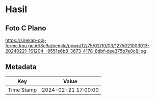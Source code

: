 # Hasil

## Foto C Plano

https://sirekap-obj-formc.kpu.go.id/3c9a/pemilu/ppwp/12/75/02/10/03/1275021003013-20240221-161204--9551e6b8-3673-4178-8dbf-dee375b7e0c8.jpg


## Metadata

| Key        | Value               |
| ---------- | ------------------- |
| Time Stamp | 2024-02-21 17:00:00 |



